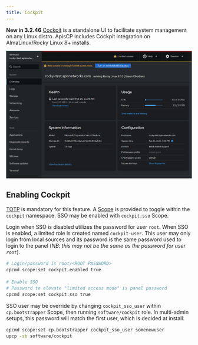 ```yaml
---
title: Cockpit
---
```

**New in 3.2.46**
[Cockpit](https://cockpit-project.org/) is a standalone UI to facilitate system management on any Linux distro. ApisCP includes Cockpit integration on AlmaLinux/Rocky Linux 8+ installs.

![Cockpit dashboard](./images/cockpit.png)

## Enabling Cockpit

[TOTP](../SECURITY.md#totp) is mandatory for this feature. A [Scope](Scopes.md) is provided to toggle within the `cockpit` namespace. SSO may be enabled with `cockpit.sso` Scope.

Login when SSO is disabled utilizes the password for user `root`. When SSO is enabled, a limited role is created named `cockpit-user`. This user may only login from local sources and its password is the same password used to login to the panel (*NB: this may not be the same as the password for user `root`*).

```bash 
# Login/password is root/<ROOT PASSWORD>
cpcmd scope:set cockpit.enabled true

# Enable SSO
# Password to elevate "limited access mode" is panel password
cpcmd scope:set cockpit.sso true
```

SSO user may be override by changing `cockpit_sso_user` within `cp.bootstrapper` Scope, then running `software/cockpit` role. In multi-admin setups, this password will match the first user, which is decided at install.

```bash
cpcmd scope:set cp.bootstrapper cockpit_sso_user somenewuser
upcp -sb software/cockpit
```

